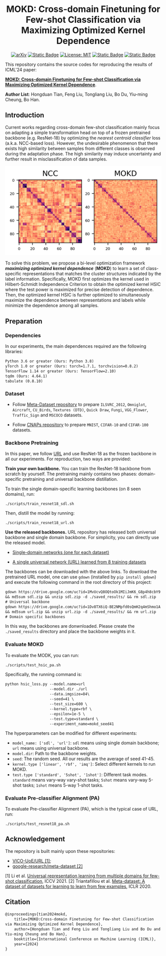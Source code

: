<center> 

# MOKD: Cross-domain Finetuning for Few-shot Classification via Maximizing Optimized Kernel Dependence 

</center>

<center>

[![arXiv](https://img.shields.io/badge/arXiv-1234.56789-b31b1b.svg)](https://arxiv.org/pdf/2405.18786) [![Static Badge](https://img.shields.io/badge/Pub-ICML'24-blue)]() [![License: MIT](https://img.shields.io/badge/License-MIT-yellow.svg)](https://opensource.org/licenses/MIT) [![Static Badge](https://img.shields.io/badge/Video%20-54b345)]() [![Static Badge](https://img.shields.io/badge/Slides%20-D76364)](https://drive.google.com/file/d/1eK1rcnkSWCh8Wy95J6SNqq5NkXMB0lqd/view?usp=sharing)

</center>

This repository contains the source codes for reproducing the results of ICML'24 paper:

 [**MOKD: Cross-domain Finetuning for Few-shot Classification via Maximizing Optimized Kernel Dependence**](https://arxiv.org/pdf/2405.18786). 

**Author List**: Hongduan Tian, Feng Liu, Tongliang Liu, Bo Du, Yiu-ming Cheung, Bo Han.


## Introduction

Current works regarding cross-domain few-shot classification mainly focus on adapting a simple transformation head on top of a frozen pretrained backbone (e.g. ResNet-18) by optimizing the _nearest centroid classifier_ loss (a.k.a. NCC-based loss). However, the undesirable phenomenon that there exists high similarity between samples from different classes is observed during the adaptation phase. The high similarity may induce uncertainty and further result in misclassification of data samples. 

<center>

![Heat map of similarity of support data representations on Omniglot](./img/omniglot_21_heatmap.png)

</center>

To solve this problem, we propose a bi-level optimization framework *__maximizing optimized kernel dependence__* (__MOKD__) to learn a set of class-specific representations that matches the cluster structures indicated by the label information. Specifically, MOKD first optimizes the kernel used in Hilbert-Schmidt Independence Criterion to obtain the optimized kernel HSIC where the test power is maximized for precise detection of dependence. Then, the optimized kernel HSIC is further optimized to simultaneously maximize the dependence between representations and labels while minimize the dependence among all samples.

## Preparation
### Dependencies
In our experiments, the main dependences required are the following libraries:
```
Python 3.6 or greater (Ours: Python 3.8)
yTorch 1.0 or greater (Ours: torch=1.7.1, torchvision=0.8.2)
TensorFlow 1.14 or greater (Ours: TensorFlow=2.10)
tqdm (Ours: 4.64.1)
tabulate (0.8.10)
```

### Dataset
- Follow [Meta-Dataset repository](https://github.com/google-research/meta-dataset) to prepare `ILSVRC_2012`, `Omniglot`, `Aircraft`, `CU_Birds`, `Textures (DTD)`, `Quick Draw`, `Fungi`, `VGG_Flower`, `Traffic_Sign` and `MSCOCO` datasets.

- Follow [CNAPs repository](https://github.com/cambridge-mlg/cnaps) to prepare `MNIST`, `CIFAR-10` and `CIFAR-100` datasets.



### Backbone Pretraining
In this paper, we follow [URL](https://arxiv.org/pdf/2103.13841.pdf) and use ResNet-18 as the frozen backbone in all our experiments. For reproduction, two ways are provided:

__Train your own backbone.__ You can train the ResNet-18 backbone from scratch by yourself. The pretraining mainly contains two phases: domain-specific pretraining and universal backbone distillation.

To train the single domain-specific learning backbones (on 8 seen domains), run:
```
./scripts/train_resnet18_sdl.sh
```

Then, distill the model by running:
```
./scripts/train_resnet18_url.sh
```

__Use the released backbones.__ URL repository has released both universal backbone and single domain backbone. For simplicity, you can directly use the released model.
- [Single-domain networks (one for each dataset)](https://drive.google.com/file/d/1MvUcvQ8OQtoOk1MIiJmK6_G8p4h8cbY9/view?usp=sharing)

- [A single universal network (URL) learned from 8 training datasets](https://drive.google.com/file/d/1Dv8TX6iQ-BE2NMpfd0sQmH2q4mShmo1A/view?usp=sharing)

The backbones can be downloaded with the above links. To download the pretrained URL model, one can use `gdown` (installed by ```pip install gdown```) and execute the following command in the root directory of this project:
```
gdown https://drive.google.com/uc?id=1MvUcvQ8OQtoOk1MIiJmK6_G8p4h8cbY9 && md5sum sdl.zip && unzip sdl.zip -d ./saved_results/ && rm sdl.zip  # Universal backbone
gdown https://drive.google.com/uc?id=1Dv8TX6iQ-BE2NMpfd0sQmH2q4mShmo1A && md5sum url.zip && unzip url.zip -d ./saved_results/ && rm url.zip  # Domain specific backbones
```
In this way, the backbones are donwnloaded. Please create the ```./saved_results``` directory and place the backbone weights in it. 


### Evaluate MOKD
To evaluate the MODK, you can run:
```
./scripts/test_hsic_pa.sh
```
Specifically, the running command is:
```
python hsic_loss.py --model.name=url 
                    --model.dir ./url 
                    --data.imgsize=84\
                    --seed=41 \
                    --test_size=600 \
                    --kernel.type=rbf \
                    --epsilon=1e-5 \
                    --test.type=standard \
                    --experiment_name=mokd_seed41
```
The hyperparameters can be modified for different experiments:
- `model_name: ['sdl', 'url']`: `sdl` means using single domain backbone; `url` means using universal backbone.
- `model.dir`: Path to the backbone weights.
- `seed`: The random seed. All our results are the average of seed 41-45.
- `kernel.type ['linear', 'rbf', 'imq']`: Select different kernels to run MOKD.
- `test.type ['standard', '5shot', '1shot']`: Different task modes. `standard` means vary-way vary-shot tasks; `5shot` means vary-way 5-shot tasks; `1shot` means 5-way 1-shot tasks.

### Evaluate Pre-classifier Alignment (PA)
To evaluate Pre-classifier Alignment (PA), which is the typical case of URL, run:

```
./scripts/test_resnet18_pa.sh
```


## Acknowledgement
 
 The repository is built mainly upon these repositories:
 
- [VICO-UoE/URL [1]](https://github.com/VICO-UoE/URL);
- [google-research/meta-dataset [2]](https://github.com/google-research/meta-dataset)

[1] Li et al. [Universal representation learning from multiple domains for few-shot classification](https://arxiv.org/pdf/2103.13841), ICCV 2021.
[2] Triantafillou et al. [Meta-dataset: A dataset of datasets for learning to learn from few examples](https://arxiv.org/pdf/1903.03096), ICLR 2020.

## Citation
```
@inproceedings{tian2024mokd,
    title={MOKD:Cross-domain Finetuning for Few-shot Classification via Maximizing Optimized Kernel Dependence},
    author={Hongduan Tian and Feng Liu and Tongliang Liu and Bo Du and Yiu-ming Cheung and Bo Han},
    booktitle={International Conference on Machine Learning (ICML)},
    year={2024}
}
```

